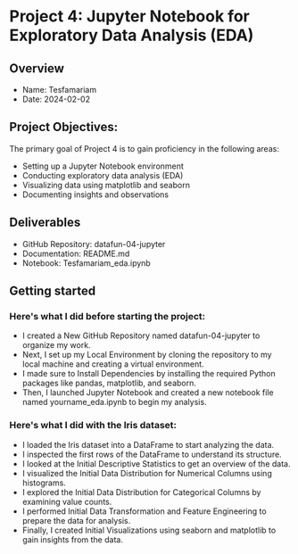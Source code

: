 # Project 4: Jupyter Notebook for Exploratory Data Analysis (EDA)

## Overview
+  Name: Tesfamariam
+  Date: 2024-02-02

## Project Objectives:
The primary goal of Project 4 is to gain proficiency in the following areas:
+ Setting up a Jupyter Notebook environment
+  Conducting exploratory data analysis (EDA)
+  Visualizing data using matplotlib and seaborn
+  Documenting insights and observations
 
## Deliverables

+  GitHub Repository: datafun-04-jupyter
+  Documentation: README.md
+  Notebook: Tesfamariam_eda.ipynb
  
## Getting started
### Here's what I did before starting the project:

+ I created a New GitHub Repository named datafun-04-jupyter to organize my work.
+ Next, I set up my Local Environment by cloning the repository to my local machine and creating a virtual environment.
+ I made sure to Install Dependencies by installing the required Python packages like pandas, matplotlib, and seaborn.
+ Then, I launched Jupyter Notebook and created a new notebook file named yourname_eda.ipynb to begin my analysis.
### Here's what I did with the Iris dataset:

+ I loaded the Iris dataset into a DataFrame to start analyzing the data.
+ I inspected the first rows of the DataFrame to understand its structure.
+ I looked at the Initial Descriptive Statistics to get an overview of the data.
+ I visualized the Initial Data Distribution for Numerical Columns using histograms.
+ I explored the Initial Data Distribution for Categorical Columns by examining value counts.
+ I performed Initial Data Transformation and Feature Engineering to prepare the data for analysis.
+ Finally, I created Initial Visualizations using seaborn and matplotlib to gain insights from the data.
